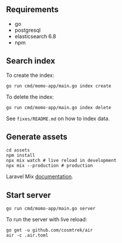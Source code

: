 ## Requirements

* go
* postgresql
* elasticsearch 6.8
* npm

## Search index

To create the index:

```
go run cmd/momo-app/main.go index create
```

To delete the index:

```
go run cmd/momo-app/main.go index delete
```

See `fixes/README.md` on how to index data.

## Generate assets

```
cd assets
npm install
npx mix watch # live reload in development
npx mix --production # production 
```

Laravel Mix [documentation](https://laravel.com/docs/8.x).

## Start server

```
go run cmd/momo-app/main.go server
```

To run the server with live reload:

```
go get -u github.com/cosmtrek/air
air -c .air.toml
```